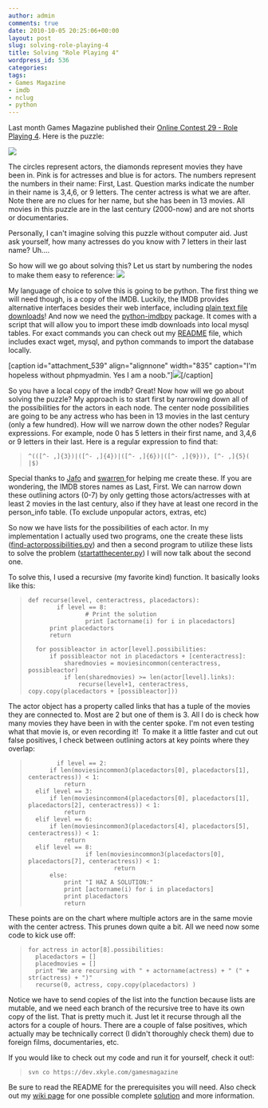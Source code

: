 ```yaml
---
author: admin
comments: true
date: 2010-10-05 20:25:06+00:00
layout: post
slug: solving-role-playing-4
title: Solving "Role Playing 4"
wordpress_id: 536
categories:
tags:
- Games Magazine
- imdb
- nclug
- python
---
```


Last month Games Magazine published their [Online Contest 29 - Role Playing 4](http://www.gamesmagazine-online.com/gameslinks/contest29.html). Here is the puzzle:

[![](/uploads/GamesMagazineContest29.gif)](/uploads/GamesMagazineContest29.gif)

The circles represent actors, the diamonds represent movies they have been in. Pink is for actresses and blue is for actors. The numbers represent the numbers in their name: First, Last. Question marks indicate the number in their name is 3,4,6, or 9 letters. The center actress is what we are after. Note there are no clues for her name, but she has been in 13 movies. All movies in this puzzle are in the last century (2000-now) and are not shorts or documentaries.

Personally, I can't imagine solving this puzzle without computer aid. Just ask yourself, how many actresses do you know with 7 letters in their last name? Uh....

So how will we go about solving this? Let us start by numbering the nodes to make them easy to reference:
[![](/uploads/GamesMagazineContest29-WithNodes.gif)](/uploads/GamesMagazineContest29-WithNodes.gif)

My language of choice to solve this is going to be python. The first thing we will need though, is a copy of the IMDB. Luckily, the IMDB provides alternative interfaces besides their web interface, including [plain text file downloads](http://www.imdb.com/interfaces#plain)! And now we need the [python-imdbpy](http://imdbpy.sourceforge.net/) package. It comes with a script that will allow you to import these imdb downloads into local mysql tables. For exact commands you can check out my [README](https://dev.xkyle.com/gamesmagazine/Role%20Playing%204/README) file, which includes exact wget, mysql, and python commands to import the database locally.

[caption id="attachment_539" align="alignnone" width="835" caption="I'm hopeless without phpmyadmin. Yes I am a noob."][![](/uploads/phpmyadmin-rp4.jpg)](/uploads/phpmyadmin-rp4.jpg)[/caption]

So you have a local copy of the imdb? Great! Now how will we go about solving the puzzle? My approach is to start first by narrowing down all of the possibilities for the actors in each node. The center node possibilities are going to be any actress who has been in 13 movies in the last century (only a few hundred). How will we narrow down the other nodes? Regular expressions. For example, node 0 has 5 letters in their first name, and 3,4,6 or 9 letters in their last. Here is a regular expression to find that:


> 

>     
>     ^(([^- ,]{3})|([^- ,]{4})|([^- ,]{6})|([^- ,]{9})), [^- ,]{5}( |$)
> 
> 



Special thanks to [Jafo](http://www.tummy.com/journals/users/jafo) and [swarren ](http://www.wwwdotorg.org/)for helping me create these. If you are wondering, the IMDB stores names as Last, First. We can narrow down these outlining actors (0-7) by only getting those actors/actresses with at least 2 movies in the last century, also if they have at least one record in the person_info table. (To exclude unpopular actors, extras, etc)

So now we have lists for the possibilities of each actor. In my implementation I actually used two programs, one the create these lists ([find-actorpossibilities.py](https://dev.xkyle.com/gamesmagazine/Role%20Playing%204/find-actorpossibilities.py)) and then a second program to utilize these lists to solve the problem ([startatthecenter.py](https://dev.xkyle.com/gamesmagazine/Role%20Playing%204/startatthecenter.py)) I will now talk about the second one.

To solve this, I used a recursive (my favorite kind) function. It basically looks like this:


> 

>     
>     def recurse(level, centeractress, placedactors):
>             if level == 8:
>                     # Print the solution
>                     print [actorname(i) for i in placedactors]
>     		print placedactors
>     		return
>     
>     	for possibleactor in actor[level].possibilities:
>     		if possibleactor not in placedactors + [centeractress]:
>     			sharedmovies = moviesincommon(centeractress, possibleactor)
>     			if len(sharedmovies) >= len(actor[level].links):
>     				recurse(level+1, centeractress, copy.copy(placedactors + [possibleactor]))
> 
> 



The actor object has a property called links that has a tuple of the movies they are connected to. Most are 2 but one of them is 3. All I do is check how many movies they have been in with the center spoke. I'm not even testing what that movie is, or even recording it!  To make it a little faster and cut out false positives, I check between outlining actors at key points where they overlap:


> 

>     
>             if level == 2:
>     		if len(moviesincommon3(placedactors[0], placedactors[1], centeractress)) < 1:
>     			return
>     	elif level == 3:
>     		if len(moviesincommon4(placedactors[0], placedactors[1], placedactors[2], centeractress)) < 1:
>     			return
>     	elif level == 6:
>     		if len(moviesincommon3(placedactors[4], placedactors[5], centeractress)) < 1:
>     			return
>     	elif level == 8:
>                     if len(moviesincommon3(placedactors[0], placedactors[7], centeractress)) < 1:
>                             return
>     		else:
>     			print "I HAZ A SOLUTION:"
>     			print [actorname(i) for i in placedactors]
>     			print placedactors
>     			return
> 
> 



These points are on the chart where multiple actors are in the same movie with the center actress. This prunes down quite a bit. All we need now some code to kick use off:


> 

>     
>     for actress in actor[8].possibilities:
>       placedactors = []
>       placedmovies = []
>       print "We are recursing with " + actorname(actress) + " (" + str(actress) + ")"
>       recurse(0, actress, copy.copy(placedactors) )
> 
> 



Notice we have to send copies of the list into the function because lists are mutable, and we need each branch of the recursive tree to have its own copy of the list. That is pretty much it. Just let it recurse through all the actors for a couple of hours. There are a couple of false positives, which actually may be technically correct (I didn't thoroughly check them) due to foreign films, documentaries, etc.

If you would like to check out my code and run it for yourself, check it out!:


> 

>     
>     svn co https://dev.xkyle.com/gamesmagazine
> 
> 



Be sure to read the README for the prerequisites you will need. Also check out my [wiki page](https://wiki.xkyle.com/Games_Magazine_Online_Contest_29_-_Role_Playing_4) for one possible complete [solution](https://wiki.xkyle.com/Games_Magazine_Online_Contest_29_-_Role_Playing_4#One_Possible_Solution) and more information.

